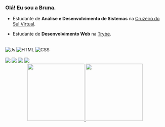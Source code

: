 ### Olá! Eu sou a Bruna.

* Estudante de **Análise e Desenvolvimento de Sistemas** na [Cruzeiro do Sul Virtual](https://www.cruzeirodosulvirtual.com.br/graduacao/analise-e-desenvolvimento-de-sistemas/).

* Estudante de **Desenvolvimento Web** na [Trybe](https://www.betrybe.com/).


<div style="display: inline_block"><br>
  <img align="center" alt="Js" src="https://img.shields.io/badge/JavaScript-F7DF1E?style=for-the-badge&logo=javascript&logoColor=black">
  <img align="center" alt="HTML" src="https://img.shields.io/badge/HTML5-E34F26?style=for-the-badge&logo=html5&logoColor=white">
  <img align="center" alt="CSS" src="https://img.shields.io/badge/CSS3-1572B6?style=for-the-badge&logo=css3&logoColor=white">
</div>

<div>
  <br>
  <a href="https://www.instagram.com/bru.cfreitas/" target="_blank"><img src="https://img.shields.io/badge/-Instagram-%23E4405F?style=for-the-badge&logo=instagram&logoColor=white" target="_blank"></a>
  <a href="https://www.linkedin.com/in/bruna-freitas-63a295161/" target="_blank"><img src="https://img.shields.io/badge/-LinkedIn-%230077B5?style=for-the-badge&logo=linkedin&logoColor=white" target="_blank"></a> 
  <a href = "mailto:brunamansao@gmail.com"><img src="https://img.shields.io/badge/Gmail-D14836?style=for-the-badge&logo=gmail&logoColor=white" target="_blank"></a>
  <a href="mailto:bruna_c_freitas@hotmail.com"><img src="https://img.shields.io/badge/Microsoft_Outlook-0078D4?style=for-the-badge&logo=microsoft-outlook&logoColor=white" target="_blank"></a>

<div align="center">
  <a href="https://github.com/brunaCFreitas">
  <img height="180em" src="https://github-readme-stats.vercel.app/api?username=brunaCFreitas&show_icons=true&theme=dracula&include_all_commits=true&count_private=true"/>
  <img height="180em" src="https://github-readme-stats.vercel.app/api/top-langs/?username=brunaCFreitas&layout=compact&langs_count=7&theme=dracula"/>
</div>


